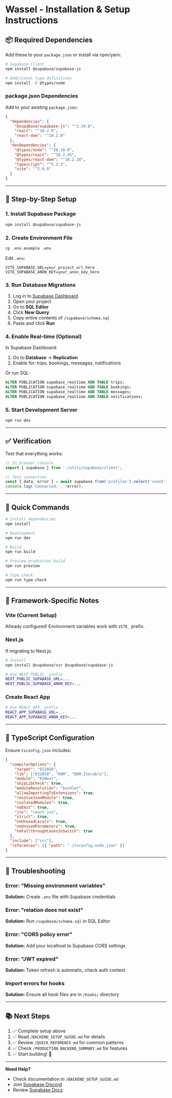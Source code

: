 # Wassel - Installation & Setup Instructions

## 📦 Required Dependencies

Add these to your `package.json` or install via npm/yarn:

```bash
# Supabase Client
npm install @supabase/supabase-js

# Additional type definitions
npm install -D @types/node
```

### package.json Dependencies

Add to your existing `package.json`:

```json
{
  "dependencies": {
    "@supabase/supabase-js": "^2.39.0",
    "react": "^18.2.0",
    "react-dom": "^18.2.0"
  },
  "devDependencies": {
    "@types/node": "^20.10.0",
    "@types/react": "^18.2.45",
    "@types/react-dom": "^18.2.18",
    "typescript": "^5.3.3",
    "vite": "^5.0.8"
  }
}
```

---

## 🚀 Step-by-Step Setup

### 1. Install Supabase Package

```bash
npm install @supabase/supabase-js
```

### 2. Create Environment File

```bash
cp .env.example .env
```

Edit `.env`:
```env
VITE_SUPABASE_URL=your_project_url_here
VITE_SUPABASE_ANON_KEY=your_anon_key_here
```

### 3. Run Database Migrations

1. Log in to [Supabase Dashboard](https://app.supabase.com)
2. Open your project
3. Go to **SQL Editor**
4. Click **New Query**
5. Copy entire contents of `/supabase/schema.sql`
6. Paste and click **Run**

### 4. Enable Real-time (Optional)

In Supabase Dashboard:
1. Go to **Database** → **Replication**
2. Enable for: trips, bookings, messages, notifications

Or run SQL:
```sql
ALTER PUBLICATION supabase_realtime ADD TABLE trips;
ALTER PUBLICATION supabase_realtime ADD TABLE bookings;
ALTER PUBLICATION supabase_realtime ADD TABLE messages;
ALTER PUBLICATION supabase_realtime ADD TABLE notifications;
```

### 5. Start Development Server

```bash
npm run dev
```

---

## ✅ Verification

Test that everything works:

```typescript
// In browser console
import { supabase } from './utils/supabase/client';

// Test connection
const { data, error } = await supabase.from('profiles').select('count');
console.log('Connected:', !error);
```

---

## 🎯 Quick Commands

```bash
# Install dependencies
npm install

# Development
npm run dev

# Build
npm run build

# Preview production build
npm run preview

# Type check
npm run type-check
```

---

## 📱 Framework-Specific Notes

### Vite (Current Setup)
Already configured! Environment variables work with `VITE_` prefix.

### Next.js
If migrating to Next.js:
```bash
# Install
npm install @supabase/ssr @supabase/supabase-js

# Use NEXT_PUBLIC_ prefix
NEXT_PUBLIC_SUPABASE_URL=...
NEXT_PUBLIC_SUPABASE_ANON_KEY=...
```

### Create React App
```bash
# Use REACT_APP_ prefix
REACT_APP_SUPABASE_URL=...
REACT_APP_SUPABASE_ANON_KEY=...
```

---

## 🔧 TypeScript Configuration

Ensure `tsconfig.json` includes:

```json
{
  "compilerOptions": {
    "target": "ES2020",
    "lib": ["ES2020", "DOM", "DOM.Iterable"],
    "module": "ESNext",
    "skipLibCheck": true,
    "moduleResolution": "bundler",
    "allowImportingTsExtensions": true,
    "resolveJsonModule": true,
    "isolatedModules": true,
    "noEmit": true,
    "jsx": "react-jsx",
    "strict": true,
    "noUnusedLocals": true,
    "noUnusedParameters": true,
    "noFallthroughCasesInSwitch": true
  },
  "include": ["src"],
  "references": [{ "path": "./tsconfig.node.json" }]
}
```

---

## 🐛 Troubleshooting

### Error: "Missing environment variables"
**Solution:** Create `.env` file with Supabase credentials

### Error: "relation does not exist"
**Solution:** Run `/supabase/schema.sql` in SQL Editor

### Error: "CORS policy error"
**Solution:** Add your localhost to Supabase CORS settings

### Error: "JWT expired"
**Solution:** Token refresh is automatic, check auth context

### Import errors for hooks
**Solution:** Ensure all hook files are in `/hooks/` directory

---

## 📚 Next Steps

1. ✅ Complete setup above
2. ✅ Read `/BACKEND_SETUP_GUIDE.md` for details
3. ✅ Review `/QUICK_REFERENCE.md` for common patterns
4. ✅ Check `/PRODUCTION_BACKEND_SUMMARY.md` for features
5. ✅ Start building! 🚀

---

**Need Help?**
- Check documentation in `/BACKEND_SETUP_GUIDE.md`
- Join [Supabase Discord](https://discord.supabase.com)
- Review [Supabase Docs](https://supabase.com/docs)
